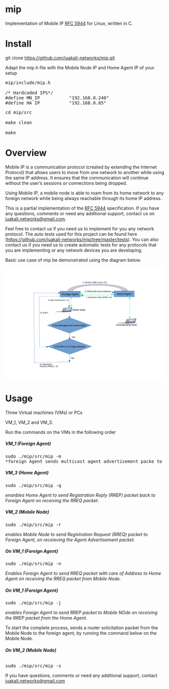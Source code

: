 # mip

Implementation of Mobile IP [RFC 5944](https://datatracker.ietf.org/doc/html/rfc5944) for Linux, written in C.

# Install
git clone https://github.com/juakali-networks/mip.git

Adapt the mip.h file with the Mobile Node IP and Home Agent IP of your setup

<pre>mip/include/mip.h
  
/* Hardcoded IPS*/
#define MN_IP           "192.168.0.240"  
#define HA_IP           "192.168.0.85"
</pre>

<pre>cd mip/src

make clean

make</pre>

# Overview
Mobile IP is a communication protocol (created by extending the Internet Protocol) that allows users to move from one network to another while using the same IP address. It ensures that the communication will continue without the user’s sessions or connections being dropped. 

Using Mobile IP, a mobile node is able to roam from its home network to any foreign network while being always reachable through its home IP address.


This is a partial implementation of the [RFC 5944](https://datatracker.ietf.org/doc/html/rfc5944) specification. If you have any questions, comments or need any additional support, contact us on juakali.networks@gmail.com. 

Feel free to contact us if you need us to implement for you any network protocol. The auto tests used for this project can be found here (https://github.com/juakali-networks/mip/tree/master/tests). You can also contact us if you need us to create automatic tests for any protocols that you are implementing or any network devices you are developing. 


Basic use case of mip be demonstrated using the diagram below.

![Basic use case](https://github.com/juakali-networks/mip/blob/master/doc/drawing.png)


# Usage
Three Virtual machines (VMs) or PCs

VM_1, VM_2 and VM_3.

Run the commands on the VMs in the following order

**<h5>VM_1 (Foreign Agent)</h5>**

<pre>sudo ./mip/src/mip -m 
*foreign Agent sends multicast agent advertisement packe to all hosts group multicast address 224.0.0.1*
</pre>

**<h5>VM_3 (Home Agent)</h5>**

<pre>sudo ./mip/src/mip -q </pre>

*enanbles Home Agent to send Registration Reply (RREP) packet back to Foreign Agent on receiving the RREQ packet.*

**<h5>VM_2 (Mobile Node)</h5>**

<pre>sudo ./mip/src/mip -r </pre>

*enables Mobile Node to send Registration Request (RREQ) packet to Foreign Agent, on receieving the Agent Advertisement packet.*

**<h5>On VM_1 (Foreign Agent)</h5>**

<pre>sudo ./mip/src/mip -n </pre>

*Enables Foreign Agent to send RREQ packet with care of Address to Home Agent on receiving the RREQ packet from Mobile Node.*


**<h5>On VM_1 (Foreign Agent)</h5>**

<pre>sudo ./mip/src/mip -j </pre>

*enables Foreign Agent to send RREP packet to Mobile NOde on receiving the RREP packet from the Home Agent.*






To start the complete process, sends a router solicitation packet from the Mobile Node to the foreign agent, by running the command below on the Mobile Node.

**<h6>On VM_2 (Mobile Node)</h6>**

<pre>sudo ./mip/src/mip -s </pre>


If you have questions, comments or need any additional support, contact juakali.networks@gmail.com



